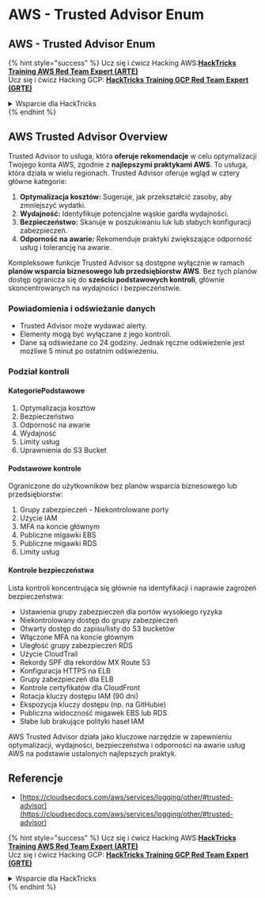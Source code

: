 # AWS - Trusted Advisor Enum

## AWS - Trusted Advisor Enum

{% hint style="success" %}
Ucz się i ćwicz Hacking AWS:<img src="../../../../.gitbook/assets/image (1) (1) (1).png" alt="" data-size="line">[**HackTricks Training AWS Red Team Expert (ARTE)**](https://training.hacktricks.xyz/courses/arte)<img src="../../../../.gitbook/assets/image (1) (1) (1).png" alt="" data-size="line">\
Ucz się i ćwicz Hacking GCP: <img src="../../../../.gitbook/assets/image (2).png" alt="" data-size="line">[**HackTricks Training GCP Red Team Expert (GRTE)**<img src="../../../../.gitbook/assets/image (2).png" alt="" data-size="line">](https://training.hacktricks.xyz/courses/grte)

<details>

<summary>Wsparcie dla HackTricks</summary>

* Sprawdź [**plany subskrypcyjne**](https://github.com/sponsors/carlospolop)!
* **Dołącz do** 💬 [**grupy Discord**](https://discord.gg/hRep4RUj7f) lub [**grupy telegram**](https://t.me/peass) lub **śledź** nas na **Twitterze** 🐦 [**@hacktricks\_live**](https://twitter.com/hacktricks_live)**.**
* **Podziel się sztuczkami hackingowymi, przesyłając PR-y do** [**HackTricks**](https://github.com/carlospolop/hacktricks) i [**HackTricks Cloud**](https://github.com/carlospolop/hacktricks-cloud) repozytoriów github.

</details>
{% endhint %}

## AWS Trusted Advisor Overview

Trusted Advisor to usługa, która **oferuje rekomendacje** w celu optymalizacji Twojego konta AWS, zgodnie z **najlepszymi praktykami AWS**. To usługa, która działa w wielu regionach. Trusted Advisor oferuje wgląd w cztery główne kategorie:

1. **Optymalizacja kosztów:** Sugeruje, jak przekształcić zasoby, aby zmniejszyć wydatki.
2. **Wydajność:** Identyfikuje potencjalne wąskie gardła wydajności.
3. **Bezpieczeństwo:** Skanuje w poszukiwaniu luk lub słabych konfiguracji zabezpieczeń.
4. **Odporność na awarie:** Rekomenduje praktyki zwiększające odporność usług i tolerancję na awarie.

Kompleksowe funkcje Trusted Advisor są dostępne wyłącznie w ramach **planów wsparcia biznesowego lub przedsiębiorstw AWS**. Bez tych planów dostęp ogranicza się do **sześciu podstawowych kontroli**, głównie skoncentrowanych na wydajności i bezpieczeństwie.

### Powiadomienia i odświeżanie danych

* Trusted Advisor może wydawać alerty.
* Elementy mogą być wyłączane z jego kontroli.
* Dane są odświeżane co 24 godziny. Jednak ręczne odświeżenie jest możliwe 5 minut po ostatnim odświeżeniu.

### **Podział kontroli**

#### KategoriePodstawowe

1. Optymalizacja kosztów
2. Bezpieczeństwo
3. Odporność na awarie
4. Wydajność
5. Limity usług
6. Uprawnienia do S3 Bucket

#### Podstawowe kontrole

Ograniczone do użytkowników bez planów wsparcia biznesowego lub przedsiębiorstw:

1. Grupy zabezpieczeń - Niekontrolowane porty
2. Użycie IAM
3. MFA na koncie głównym
4. Publiczne migawki EBS
5. Publiczne migawki RDS
6. Limity usług

#### Kontrole bezpieczeństwa

Lista kontroli koncentrująca się głównie na identyfikacji i naprawie zagrożeń bezpieczeństwa:

* Ustawienia grupy zabezpieczeń dla portów wysokiego ryzyka
* Niekontrolowany dostęp do grupy zabezpieczeń
* Otwarty dostęp do zapisu/listy do S3 bucketów
* Włączone MFA na koncie głównym
* Uległość grupy zabezpieczeń RDS
* Użycie CloudTrail
* Rekordy SPF dla rekordów MX Route 53
* Konfiguracja HTTPS na ELB
* Grupy zabezpieczeń dla ELB
* Kontrole certyfikatów dla CloudFront
* Rotacja kluczy dostępu IAM (90 dni)
* Ekspozycja kluczy dostępu (np. na GitHubie)
* Publiczna widoczność migawek EBS lub RDS
* Słabe lub brakujące polityki haseł IAM

AWS Trusted Advisor działa jako kluczowe narzędzie w zapewnieniu optymalizacji, wydajności, bezpieczeństwa i odporności na awarie usług AWS na podstawie ustalonych najlepszych praktyk.

## **Referencje**

* [https://cloudsecdocs.com/aws/services/logging/other/#trusted-advisor](https://cloudsecdocs.com/aws/services/logging/other/#trusted-advisor)

{% hint style="success" %}
Ucz się i ćwicz Hacking AWS:<img src="../../../../.gitbook/assets/image (1) (1) (1).png" alt="" data-size="line">[**HackTricks Training AWS Red Team Expert (ARTE)**](https://training.hacktricks.xyz/courses/arte)<img src="../../../../.gitbook/assets/image (1) (1) (1).png" alt="" data-size="line">\
Ucz się i ćwicz Hacking GCP: <img src="../../../../.gitbook/assets/image (2).png" alt="" data-size="line">[**HackTricks Training GCP Red Team Expert (GRTE)**<img src="../../../../.gitbook/assets/image (2).png" alt="" data-size="line">](https://training.hacktricks.xyz/courses/grte)

<details>

<summary>Wsparcie dla HackTricks</summary>

* Sprawdź [**plany subskrypcyjne**](https://github.com/sponsors/carlospolop)!
* **Dołącz do** 💬 [**grupy Discord**](https://discord.gg/hRep4RUj7f) lub [**grupy telegram**](https://t.me/peass) lub **śledź** nas na **Twitterze** 🐦 [**@hacktricks\_live**](https://twitter.com/hacktricks_live)**.**
* **Podziel się sztuczkami hackingowymi, przesyłając PR-y do** [**HackTricks**](https://github.com/carlospolop/hacktricks) i [**HackTricks Cloud**](https://github.com/carlospolop/hacktricks-cloud) repozytoriów github.

</details>
{% endhint %}
